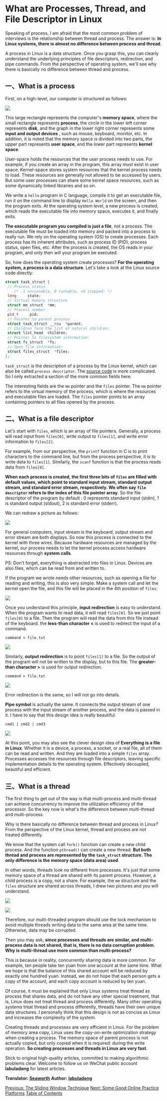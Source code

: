 # What are Processes, Thread, and File Descriptor in Linux

Speaking of process, I am afraid that the most common problem of interviews is the relationship between thread and process. The answer is: **In Linux systems, there is almost no difference between process and thread**.

A process in Linux is a data structure. Once you grasp this, you can clearly understand the underlying principles of file descriptors, redirection, and pipe commands. From the perspective of operating system, we'll  see why there is basically no difference between thread and process.

## 一、What is a process

First, on a high-level, our computer is structured as follows:

![](../pictures/linuxProcess/1.jpg)

This large rectangle represents the computer's **memory space**, where the small rectangle represents **process**, the circle in the lower left corner represents **disk**, and the graph in the lower right corner represents some **input and output devices** , such as mouse, keyboard, monitor, etc. In addition, it is noted that the memory space is divided into two parts, the upper part represents **user space**, and the lower part represents **kernel space**.

User-space holds the resources that the user process needs to use. For example, if you create an array in the program, this array must exist in user space. Kernel-space stores system resources that the kernel process needs to load. These resources are generally not allowed to be accessed by users. But some user processes can share some kernel space resources, such as some dynamically linked libraries and so on.

We write a `hello` program in C language, compile it to get an executable file, run it on the command line to display `Hello World` on the screen, and then the program exits. At the operating system level, a new process is created, which reads the executable file into memory space, executes it, and finally exits.

**The executable program you compiled is just a file**, not a process. The executable file must be loaded into memory and packed into a process to really run. We rely on the operating system (OS) to create processes. Each process has its inherent attributes, such as process ID (PID), process status, open files, etc. After the process is created, the OS reads in your program, and only then will your program be executed.

So, how does the operating system create processes? **For the operating system, a process is a data structure**. Let's take a look at the Linux source code directly:

```cpp
struct task_struct {
 // Process status
    /* -1 unrunnable, 0 runnable, >0 stopped: */
 long     state;
 // Virtual memory structure
 struct mm_struct  *mm;
 // Process number
 pid_t     pid;
 // Pointer to parent process
 struct task_struct __rcu  *parent;
 // Children form the list of natural children:
 struct list_head  children;
 // Pointer to filesystem information:
 struct fs_struct  *fs;
 // Open file information:
 struct files_struct  *files;
};
```

`task_struct` is the description of a process by the Linux kernel, which can also be called `process descriptor`. The [source code](https://github.com/torvalds/linux/blob/master/include/linux/sched.h) is more complicated. So I only extracted a section of the more common fields here.

The interesting fields are the `mm` pointer and the `files` pointer. The `mm`  pointer refers to the virtual memory of the process, which is where the resources and executable files are loaded. The `files` pointer points to an array containing pointers to all files opened by the process.

## 二、What is a file descriptor

Let's start with `files`, which is an array of file pointers. Generally, a process will read input from `files[0]`, write output to `files[1]`, and write error information to `files[2]`.

For example, from our perspective, the `printf` function in C is to print characters to the command line, but from the process perspective, it is to write data to `files[1]`. Similarly, the `scanf` function is that the process reads data from `files[0]`.

**When each process is created, the first three bits of `files` are filled with default values, which point to standard input stream, standard output stream, and standard error stream, respectively. We often say `file descriptor` refers to the index of this file pointer array**. So the file descriptor of the program by default : 0 represents standard input (stdin), 1 is standard output (stdout), 2 is standard error (stderr).

We can redraw a picture as follows:

![](../pictures/linuxProcess/2.jpg)

For general computers, input stream is the keyboard, output stream and error stream are both displays. So now this process is connected to the kernel with three wires. Because hardware resources are managed by the kernel, our process needs to let the kernel process access hardware resources through **system calls**.

PS: Don't forget, everything is abstracted into files in Linux. Devices are also files, which can be read from and written to.

If the program we wrote needs other resources, such as opening a file for reading and writing, this is also very simple. Make a system call and let the kernel open the file, and this file will be placed in the 4th position of `files`:

![](../pictures/linuxProcess/3.jpg)

Once you understand this principle, **input redirection** is easy to understand. When the program wants to read data, it will read `files[0]`. So we just point `files[0]` to a file. Then the program will read the data from this file instead of the keyboard. the **less-than character <** is used to redirect the input of a command.

```shell
command < file.txt
```

![](../pictures/linuxProcess/5.jpg)

Similarly, **output redirection** is to point `files[1]` to a file. So the output of the program will not be written to the display, but to this file. The **greater-than character >** is used for output redirection.

```shell
command > file.txt
```

![](../pictures/linuxProcess/4.jpg)

Error redirection is the same, so I will not go into details.

**Pipe symbol** is actually the same. It connects the output stream of one process with the input stream of another process, and the data is passed in it. I have to say that this design idea is really beautiful.

```shell
cmd1 | cmd2 | cmd3
```

![](../pictures/linuxProcess/6.jpg)

At this point, you may also see the clever design idea of **Everything is a file in Linux**. Whether it is a device, a process, a socket, or a real file, all of them can be read and written. And they are loaded into a simple `files` array. Processes accesses the resources through file descriptors, leaving specific implementation details to the operating system. Effectively decoupled, beautiful and efficient.

## 三、What is a thread

The first thing to get out of the way is that multi-process and multi-thread can achieve concurrency to improve the utilization efficiency of the processor. So the key now is what's the difference between multi-thread and multi-process.

Why is there basically no difference between thread and process in Linux? From the perspective of the Linux kernel, thread and process are not treated differently.

We know that the system call `fork()` function can create a new child process. And the function `pthread()` can create a new thread. **But both thread and process are represented by the `task_struct` structure. The only difference is the memory space (data area) used**.

In other words, threads look no different from processes. It's just that some memory space of a thread are shared with its parent process. However, a child process is a copy, not a share. For example, the `mm` structure and the `files` structure are shared across threads, I drew two pictures and you will understand.

![](../pictures/linuxProcess/7.jpg)

![](../pictures/linuxProcess/8.jpg)

Therefore, our multi-threaded program should use the lock mechanism to avoid multiple threads writing data to the same area at the same time. Otherwise, data may be corrupted.

Then you may ask, **since processes and threads are similar, and multi-process data is not shared, that is, there is no data corruption problem. Why is multi-thread use more common than multi-process?**

This is because in reality, concurrently sharing data is more common. For example, ten people take ten yuan from one account at the same time. What we hope is that the balance of this shared account will be reduced by exactly one hundred yuan. Instead, we do not hope that each person gets a copy of the account, and each copy account is reduced by ten yuan.

Of course, it must be explained that only Linux systems treat thread as process that shares data, and do not have any other special treatment, that is, Linux does not treat thread and process differently. Many other operating systems treat thread and process differently, threads have their own unique data structures. I personally think that this design is not as concise as Linux and increases the complexity of the system.

Creating threads and processes are very efficient in Linux. For the problem of memory area copy, Linux uses the copy-on-write optimization strategy when creating a process. The memory space of parent process is not actually copied, but only copied when it is required: during the write operation. **So creating processes and threads in Linux are very fast**.

Stick to original high-quality articles, committed to making algorithmic problems clear. Welcome to follow us on WeChat public account **labuladong** for latest articles.

**Translator: [Seaworth](https://github.com/Seaworth)**
**Author: [labuladong](https://github.com/labuladong)**

[Previous: The Sliding Window Technique](../think_like_computer/SlidingWindowTechnique.md)
[Next: Some Good Online Practice Platforms](../common_knowledge/OnlinePraticePlatform.md)
[Table of Contents](../README.md)